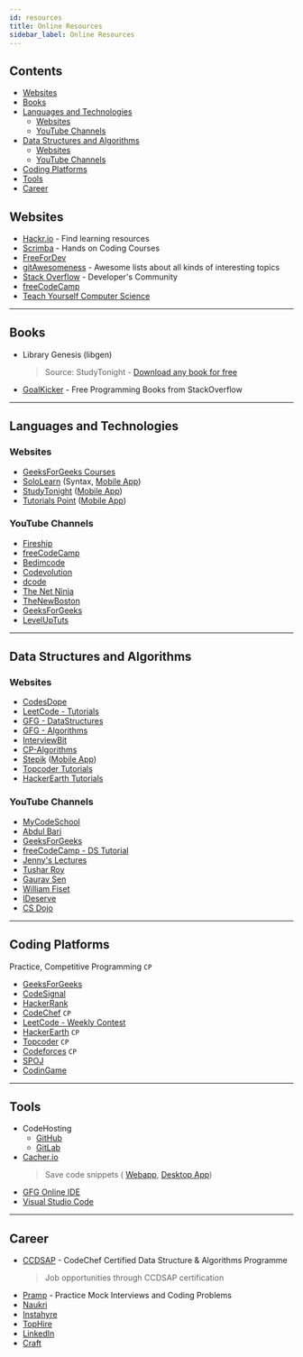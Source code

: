 ```yaml
---
id: resources
title: Online Resources
sidebar_label: Online Resources
---
```


## Contents <!-- omit in toc -->

- [Websites](#websites)
- [Books](#books)
- [Languages and Technologies](#languages-and-technologies)
  - [Websites](#websites-1)
  - [YouTube Channels](#youtube-channels)
- [Data Structures and Algorithms](#data-structures-and-algorithms)
  - [Websites](#websites-2)
  - [YouTube Channels](#youtube-channels-1)
- [Coding Platforms](#coding-platforms)
- [Tools](#tools)
- [Career](#career)

## Websites

- [Hackr.io](http://hackr.io/) - Find learning resources
- [Scrimba](https://scrimba.com/) - Hands on Coding Courses
- [FreeForDev](https://free-for.dev/)
- [gitAwesomeness](https://github.com/sindresorhus/awesome) - Awesome lists about all kinds of interesting topics
- [Stack Overflow](https://stackoverflow.com/) - Developer's Community
- [freeCodeCamp](https://www.freecodecamp.org/learn/)
- [Teach Yourself Computer Science](https://teachyourselfcs.com/)

- - -

## Books

- Library Genesis (libgen)
    > Source: StudyTonight - [Download any book for free](https://www.studytonight.com/post/how-to-download-any-programming-book-for-free)
- [GoalKicker](https://goalkicker.com/) - Free Programming Books from StackOverflow

- - -

## Languages and Technologies

### Websites

- [GeeksForGeeks Courses](https://practice.geeksforgeeks.org/courses)
- [SoloLearn](http://www.sololearn.com/) (Syntax, [Mobile App](https://play.google.com/store/apps/details?id=com.sololearn&hl=en))
- [StudyTonight](http://www.studytonight.com/) ([Mobile App](https://play.google.com/store/apps/details?id=com.studytonight.app&hl=en))
- [Tutorials Point](http://www.tutorialspoint.com/) ([Mobile App](https://play.google.com/store/apps/details?id=com.tutorialspoint.onlineviewer&hl=en))

### YouTube Channels

- [Fireship](https://www.youtube.com/channel/UCsBjURrPoezykLs9EqgamOA)
- [freeCodeCamp](https://www.youtube.com/channel/UC8butISFwT-Wl7EV0hUK0BQ)
- [Bedimcode](https://www.youtube.com/channel/UCgkDs77BoEhMIgRUB4MKrtQ)
- [Codevolution](https://www.youtube.com/channel/UC80PWRj_ZU8Zu0HSMNVwKWw)
- [dcode](https://www.youtube.com/channel/UCjX0FtIZBBVD3YoCcxnDC4g)
- [The Net Ninja](https://www.youtube.com/channel/UCW5YeuERMmlnqo4oq8vwUpg)
- [TheNewBoston](https://www.youtube.com/user/thenewboston)
- [GeeksForGeeks](https://www.youtube.com/channel/UC0RhatS1pyxInC00YKjjBqQ)
- [LevelUpTuts](https://www.youtube.com/channel/UCyU5wkjgQYGRB0hIHMwm2Sg)

- - -

## Data Structures and Algorithms

### Websites

- [CodesDope](https://www.codesdope.com/)
- [LeetCode - Tutorials](https://leetcode.com/explore/learn/)
- [GFG - DataStructures](https://www.geeksforgeeks.org/data-structures/)
- [GFG - Algorithms](https://www.geeksforgeeks.org/fundamentals-of-algorithms/)
- [InterviewBit](https://www.interviewbit.com/practice/)
- [CP-Algorithms](https://cp-algorithms.com/)
- [Stepik](https://stepik.org/course/579) ([Mobile App](https://play.google.com/store/apps/details?id=org.stepic.droid&hl=en))
- [Topcoder Tutorials](https://www.topcoder.com/community/competitive-programming/tutorials)
- [HackerEarth Tutorials](https://www.hackerearth.com/practice/)

### YouTube Channels

- [MyCodeSchool](https://www.youtube.com/user/mycodeschool/playlists)
- [Abdul Bari](https://www.youtube.com/playlist?list=PLDN4rrl48XKpZkf03iYFl-O29szjTrs_O)
- [GeeksForGeeks](https://www.youtube.com/channel/UC0RhatS1pyxInC00YKjjBqQ)
- [freeCodeCamp - DS Tutorial](https://www.youtube.com/watch?v=RBSGKlAvoiM)
- [Jenny's Lectures](https://www.youtube.com/channel/UCM-yUTYGmrNvKOCcAl21g3w/playlists)
- [Tushar Roy](https://www.youtube.com/channel/UCZLJf_R2sWyUtXSKiKlyvAw)
- [Gaurav Sen](https://www.youtube.com/channel/UCRPMAqdtSgd0Ipeef7iFsKw)
- [William Fiset](https://www.youtube.com/user/purpongie/playlists)
- [IDeserve](https://www.youtube.com/channel/UCMNkvKnD3mo3Jj9eTwJllWw)
- [CS Dojo](https://www.youtube.com/channel/UCxX9wt5FWQUAAz4UrysqK9A)

- - -

## Coding Platforms

Practice, Competitive Programming ```CP```

- [GeeksForGeeks](https://www.geeksforgeeks.org/)
- [CodeSignal](https://app.codesignal.com/interview-practice)
- [HackerRank](https://www.hackerrank.com/)
- [CodeChef](https://www.codechef.com/contests) ```CP```
- [LeetCode - Weekly Contest](https://leetcode.com/contest/)
- [HackerEarth](https://www.hackerearth.com/) ```CP```
- [Topcoder](https://www.topcoder.com/) ```CP```
- [Codeforces](http://codeforces.com/) ```CP```
- [SPOJ](http://www.spoj.com/)
- [CodinGame](https://www.codingame.com/)

- - -

## Tools

- CodeHosting
  - [GitHub](https://github.com/)
  - [GitLab](https://gitlab.com/)
- [Cacher.io](https://www.cacher.io/)
    > Save code snippets ( [Webapp](https://app.cacher.io/), [Desktop App](https://www.cacher.io/))
- [GFG Online IDE](https://ide.geeksforgeeks.org/)
- [Visual Studio Code](https://code.visualstudio.com/)

- - -

## Career

- [CCDSAP](https://www.codechef.com/certification/data-structures-and-algorithms/about) - CodeChef Certified Data Structure & Algorithms Programme
    > Job opportunities through CCDSAP certification
- [Pramp](https://www.pramp.com) - Practice Mock Interviews and Coding Problems
- [Naukri](https://www.naukri.com)
- [Instahyre](https://www.instahyre.com)
- [TopHire](https://tophire.co)
- [LinkedIn](https://www.linkedin.com)
- [Craft](https://craft.co/)
